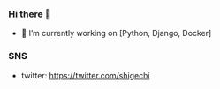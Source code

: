 ### Hi there 👋

- 🔭 I’m currently working on [Python, Django, Docker]

### SNS
* twitter: https://twitter.com/shigechi




<!--
**Shigeo-NAKAMOTO/Shigeo-NAKAMOTO** is a ✨ _special_ ✨ repository because its `README.md` (this file) appears on your GitHub profile.

Here are some ideas to get you started:

- 🔭 I’m currently working on ...
- 🌱 I’m currently learning ...
- 👯 I’m looking to collaborate on ...
- 🤔 I’m looking for help with ...
- 💬 Ask me about ...
- 📫 How to reach me: ...
- 😄 Pronouns: ...
- ⚡ Fun fact: ...
-->
